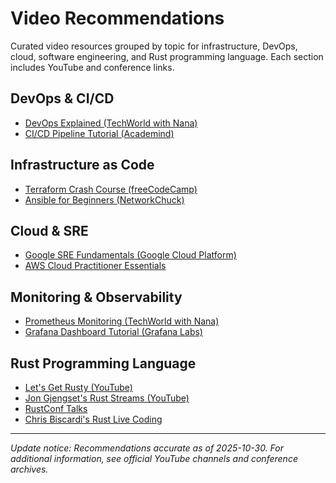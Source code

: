 # Video Recommendations

Curated video resources grouped by topic for infrastructure, DevOps, cloud, software engineering, and Rust programming language. Each section includes YouTube and conference links.

## DevOps & CI/CD
- [DevOps Explained (TechWorld with Nana)](https://www.youtube.com/watch?v=0yWAtQ6pG3g)
- [CI/CD Pipeline Tutorial (Academind)](https://www.youtube.com/watch?v=1h9_cB9mPT8)

## Infrastructure as Code
- [Terraform Crash Course (freeCodeCamp)](https://www.youtube.com/watch?v=7xngnjfIlK4)
- [Ansible for Beginners (NetworkChuck)](https://www.youtube.com/watch?v=wgQ3rHj6h6A)

## Cloud & SRE
- [Google SRE Fundamentals (Google Cloud Platform)](https://www.youtube.com/watch?v=MTbUe4Z9zfg)
- [AWS Cloud Practitioner Essentials](https://www.youtube.com/watch?v=3hLmDS179YE)

## Monitoring & Observability
- [Prometheus Monitoring (TechWorld with Nana)](https://www.youtube.com/watch?v=h4Sl21AKiDg)
- [Grafana Dashboard Tutorial (Grafana Labs)](https://www.youtube.com/watch?v=6wz0I6Jr3nI)

## Rust Programming Language
- [Let's Get Rusty (YouTube)](https://www.youtube.com/c/letsgetrusty)
- [Jon Gjengset's Rust Streams (YouTube)](https://www.youtube.com/c/jonhoo)
- [RustConf Talks](https://www.youtube.com/c/RustConf)
- [Chris Biscardi's Rust Live Coding](https://www.youtube.com/c/chrisbiscardi)

---
_Update notice: Recommendations accurate as of 2025-10-30. For additional information, see official YouTube channels and conference archives._